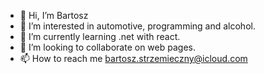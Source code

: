 - 👋 Hi, I’m Bartosz
- 👀 I’m interested in automotive, programming and alcohol.
- 🌱 I’m currently learning .net with react.
- 💞️ I’m looking to collaborate on web pages.
- 📫 How to reach me bartosz.strzemieczny@icloud.com

<!---
strzemieczny/strzemieczny is a ✨ special ✨ repository because its `README.md` (this file) appears on your GitHub profile.
You can click the Preview link to take a look at your changes.
--->
